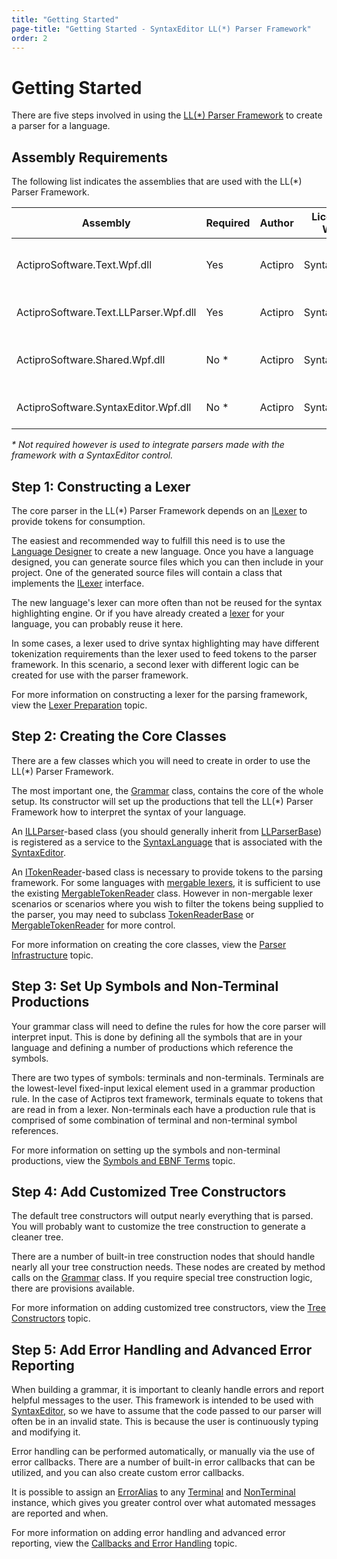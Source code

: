 ```yaml
---
title: "Getting Started"
page-title: "Getting Started - SyntaxEditor LL(*) Parser Framework"
order: 2
---
```

# Getting Started

There are five steps involved in using the [LL(*) Parser Framework](index.md) to create a parser for a language.

## Assembly Requirements

The following list indicates the assemblies that are used with the LL(*) Parser Framework.

| Assembly | Required | Author | Licensed With | Description |
|-----|-----|-----|-----|-----|
| ActiproSoftware.Text.Wpf.dll | Yes | Actipro | SyntaxEditor | Core text/parsing framework for SyntaxEditor |
| ActiproSoftware.Text.LLParser.Wpf.dll | Yes | Actipro | SyntaxEditor | LL parser framework implementation |
| ActiproSoftware.Shared.Wpf.dll | No \* | Actipro | SyntaxEditor | Core framework for all Actipro WPF controls |
| ActiproSoftware.SyntaxEditor.Wpf.dll | No \* | Actipro | SyntaxEditor | SyntaxEditor for WPF control |

*\* Not required however is used to integrate parsers made with the framework with a SyntaxEditor control.*

## Step 1: Constructing a Lexer

The core parser in the LL(*) Parser Framework depends on an [ILexer](xref:ActiproSoftware.Text.Lexing.ILexer) to provide tokens for consumption.

The easiest and recommended way to fulfill this need is to use the [Language Designer](../language-designer-tool/index.md) to create a new language.  Once you have a language designed, you can generate source files which you can then include in your project.  One of the generated source files will contain a class that implements the [ILexer](xref:ActiproSoftware.Text.Lexing.ILexer) interface.

The new language's lexer can more often than not be reused for the syntax highlighting engine.  Or if you have already created a [lexer](../language-creation/feature-services/lexer.md) for your language, you can probably reuse it here.

In some cases, a lexer used to drive syntax highlighting may have different tokenization requirements than the lexer used to feed tokens to the parser framework.  In this scenario, a second lexer with different logic can be created for use with the parser framework.

For more information on constructing a lexer for the parsing framework, view the [Lexer Preparation](lexer-preparation.md) topic.

## Step 2: Creating the Core Classes

There are a few classes which you will need to create in order to use the LL(*) Parser Framework.

The most important one, the [Grammar](xref:ActiproSoftware.Text.Parsing.LLParser.Implementation.Grammar) class, contains the core of the whole setup.  Its constructor will set up the productions that tell the LL(*) Parser Framework how to interpret the syntax of your language.

An [ILLParser](xref:ActiproSoftware.Text.Parsing.LLParser.ILLParser)-based class (you should generally inherit from [LLParserBase](xref:ActiproSoftware.Text.Parsing.LLParser.Implementation.LLParserBase)) is registered as a service to the [SyntaxLanguage](xref:ActiproSoftware.Text.Implementation.SyntaxLanguage) that is associated with the [SyntaxEditor](../index.md).

An [ITokenReader](xref:ActiproSoftware.Text.Parsing.LLParser.ITokenReader)-based class is necessary to provide tokens to the parsing framework.  For some languages with [mergable lexers](../text-parsing/lexing/basic-concepts.md), it is sufficient to use the existing [MergableTokenReader](xref:ActiproSoftware.Text.Parsing.LLParser.Implementation.MergableTokenReader) class.  However in non-mergable lexer scenarios or scenarios where you wish to filter the tokens being supplied to the parser, you may need to subclass [TokenReaderBase](xref:ActiproSoftware.Text.Parsing.LLParser.Implementation.TokenReaderBase) or [MergableTokenReader](xref:ActiproSoftware.Text.Parsing.LLParser.Implementation.MergableTokenReader) for more control.

For more information on creating the core classes, view the [Parser Infrastructure](parser-infrastructure.md) topic.

## Step 3: Set Up Symbols and Non-Terminal Productions

Your grammar class will need to define the rules for how the core parser will interpret input.  This is done by defining all the symbols that are in your language and defining a number of productions which reference the symbols.

There are two types of symbols: terminals and non-terminals.  Terminals are the lowest-level fixed-input lexical element used in a grammar production rule.  In the case of Actipros text framework, terminals equate to tokens that are read in from a lexer.  Non-terminals each have a production rule that is comprised of some combination of terminal and non-terminal symbol references.

For more information on setting up the symbols and non-terminal productions, view the [Symbols and EBNF Terms](symbols-and-terms.md) topic.

## Step 4: Add Customized Tree Constructors

The default tree constructors will output nearly everything that is parsed.  You will probably want to customize the tree construction to generate a cleaner tree.

There are a number of built-in tree construction nodes that should handle nearly all your tree construction needs.  These nodes are created by method calls on the [Grammar](xref:ActiproSoftware.Text.Parsing.LLParser.Implementation.Grammar) class.  If you require special tree construction logic, there are provisions available.

For more information on adding customized tree constructors, view the [Tree Constructors](tree-constructors.md) topic.

## Step 5: Add Error Handling and Advanced Error Reporting

When building a grammar, it is important to cleanly handle errors and report helpful messages to the user.  This framework is intended to be used with [SyntaxEditor](../index.md), so we have to assume that the code passed to our parser will often be in an invalid state.  This is because the user is continuously typing and modifying it.

Error handling can be performed automatically, or manually via the use of error callbacks.  There are a number of built-in error callbacks that can be utilized, and you can also create custom error callbacks.

It is possible to assign an [ErrorAlias](xref:ActiproSoftware.Text.Parsing.LLParser.Implementation.Symbol.ErrorAlias) to any [Terminal](xref:ActiproSoftware.Text.Parsing.LLParser.Implementation.Terminal) and [NonTerminal](xref:ActiproSoftware.Text.Parsing.LLParser.Implementation.NonTerminal) instance, which gives you greater control over what automated messages are reported and when.

For more information on adding error handling and advanced error reporting, view the [Callbacks and Error Handling](callbacks-and-error-handling.md) topic.

